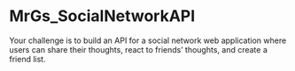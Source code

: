 # MrGs_SocialNetworkAPI
Your challenge is to build an API for a social network web application where users can share their thoughts, react to friends’ thoughts, and create a friend list. 
